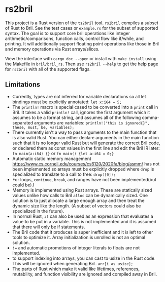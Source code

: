 # rs2bril

This project is a Rust version of the `ts2bril` tool. `rs2bril` compiles a subset of Rust to Bril. See the test cases or `example.rs` for the subset of supported syntax. The goal is to support core bril operations like integer arithmetic/comparisons, function calls, control flow like if/while, and printing. It will additionally support floating point operations like those in Bril and memory operations via Rust arrays/slices.

View the interface with `cargo doc --open` or install with `make install` using the Makefile in `bril/bril_rs`. Then use `rs2bril --help` to get the help page for `rs2bril` with all of the supported flags.

## Limitations

- Currently, types are not inferred for variable declarations so all let bindings must be explicitly annotated: `let x:i64 = 5;`
- The `println!` macro is special cased to be converted into a `print` call in Bril. It takes a valid `println!` call, ignores the first argument which it assumes to be a format string, and assumes all of the following comma-separated arguments are variables: `println!("this is ignored{}", these, must, be, variables);`
- There currently isn't a way to pass arguments to the main function that is also valid Rust. You can either declare arguments in the main function such that it is no longer valid Rust but will generate the correct Bril code, or declared them as const values in the first line and edit the Bril IR later: `fn main(a:i64) {}` or `fn main() {let a:i64 = 0;}`
- Automatic static memory management <https://www.cs.cornell.edu/courses/cs6120/2020fa/blog/asmm/> has not been implemented so arrays must be explicitly dropped where `drop` is specialized to translate to a call to free: `drop([0]);`
- For loops, `continue`, `break`, and ranges have not been implemented(but could be).l
- Memory is implemented using Rust arrays. These are statically sized values unlike how calls to Bril `alloc` can be dynamically sized. One solution is to just allocate a large enough array and then treat the dynamic size like the length. (A subset of vectors could also be specialized in the future).
- In normal Rust, `if` can also be used as an expression that evaluates a value to be put in a variable. This is not implemented and it is assumed that there will only be if statements.
- The Bril code that it produces is super inefficient and it is left to other tools to optimize it. Array initialization is unrolled is not an optimal solution.
- `!=` and automatic promotions of integer literals to floats are not implemented.
- to support indexing into arrays, you can cast to usize in the Rust code. This will be ignored when generating Bril. `arr[i as usize];`
- The parts of Rust which make it valid like lifetimes, references, mutability, and function visibility are ignored and compiled away in Bril.
